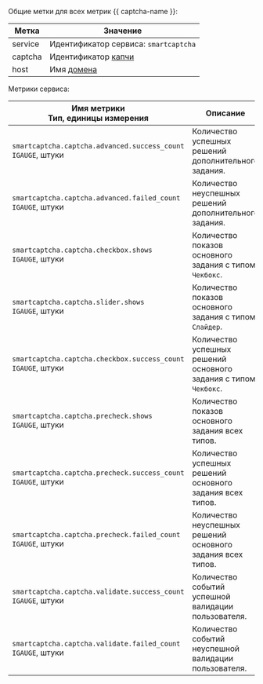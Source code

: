 Общие метки для всех метрик {{ captcha-name }}:

| Метка | Значение |
| --- | --- |
service | Идентификатор сервиса: `smartcaptcha`
captcha | Идентификатор [капчи](../../../smartcaptcha/concepts/validation.md) |
host | Имя [домена](../../../smartcaptcha/concepts/domain-validation.md) |

Метрики сервиса:

| Имя метрики<br>Тип, единицы измерения | Описание |
| --- | --- |
| `smartcaptcha.captcha.advanced.success_count`<br>`IGAUGE`, штуки | Количество успешных решений дополнительного задания. |
| `smartcaptcha.captcha.advanced.failed_count`<br>`IGAUGE`, штуки | Количество неуспешных решений дополнительного задания. |
| `smartcaptcha.captcha.checkbox.shows`<br>`IGAUGE`, штуки | Количество показов основного задания с типом `Чекбокс`. |
| `smartcaptcha.captcha.slider.shows`<br>`IGAUGE`, штуки | Количество показов основного задания с типом `Слайдер`. |
| `smartcaptcha.captcha.checkbox.success_count`<br>`IGAUGE`, штуки | Количество успешных решений основного задания с типом `Чекбокс`. |
| `smartcaptcha.captcha.precheck.shows`<br>`IGAUGE`, штуки | Количество показов основного задания всех типов. |
| `smartcaptcha.captcha.precheck.success_count`<br>`IGAUGE`, штуки | Количество успешных решений основного задания всех типов. |
| `smartcaptcha.captcha.precheck.failed_count`<br>`IGAUGE`, штуки | Количество неуспешных решений основного задания всех типов. |
| `smartcaptcha.captcha.validate.success_count`<br>`IGAUGE`, штуки | Количество событий успешной валидации пользователя. |
| `smartcaptcha.captcha.validate.failed_count`<br>`IGAUGE`, штуки | Количество событий неуспешной валидации пользователя. |